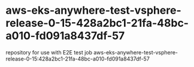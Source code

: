 # aws-eks-anywhere-test-vsphere-release-0-15-428a2bc1-21fa-48bc-a010-fd091a8437df-57
repository for use with E2E test job aws-eks-anywhere-test-vsphere-release-0-15:428a2bc1-21fa-48bc-a010-fd091a8437df-57

